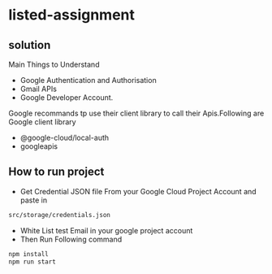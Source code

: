 # listed-assignment


## solution
Main Things to Understand 

- Google Authentication and Authorisation
- Gmail APIs
- Google Developer Account.

Google recommands tp use their client library to call their Apis.Following are Google client library

- @google-cloud/local-auth
- googleapis

## How to run project

- Get Credential JSON file From your Google Cloud Project Account and paste in 
```sh
src/storage/credentials.json
```
- White List test Email in your google project account
- Then Run Following command

```sh
npm install
npm run start
```